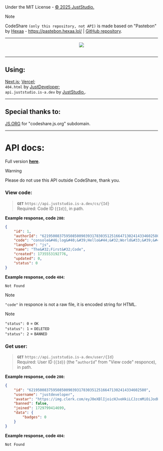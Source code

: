 Under the MIT License - <a href="https://github.com/JustStudio7/CodeShare/blob/main/LICENSE">© 2025 JustStudio.</a><br/>
> [!NOTE]
> CodeShare `(only this repository, not API)` is made based on "Pastebon" by [Hexaa](https://github.com/hexaaagon) - https://pastebon.hexaa.lol/ | [GitHub repository](https://github.com/hexaaagon/pastebon).<br/>

-------------

<a href="https://codeshare.js.org/">
        <div align="center">
                <picture>
                        <source media="(prefers-color-scheme: dark)" srcset="https://socialify.git.ci/JustStudio7/CodeShare/image?custom_description=https%3A%2F%2Fcodeshare.js.org%2F&description=1&font=Jost&forks=1&issues=1&language=1&logo=https%3A%2F%2Fimg.juststudio.is-a.dev%2Fcs%2Flogo.png&name=1&pattern=Transparent&stargazers=1&theme=Auto">
                        <img src="https://socialify.git.ci/JustStudio7/CodeShare/image?custom_description=https%3A%2F%2Fcodeshare.js.org%2F&description=1&font=Jost&forks=1&issues=1&language=1&logo=https%3A%2F%2Fimg.juststudio.is-a.dev%2Fcs%2Flogo.png&name=1&pattern=Transparent&stargazers=1&theme=Auto">
                </picture>
                <br/>
                <br/>
        </div>
</a>

-------------
## Using:
[Next.js](https://nextjs.org/); [Vercel](https://vercel.com/);<br/>
`404.html` by <a href="https://justdeveloper.is-a.dev/">JustDeveloper</a>;<br/>
`api.juststudio.is-a.dev` by <a href="https://juststudio.is-a.dev/" title="JustStudio. - a System Development Studio">JustStudio.</a>.

-------------
## Special thanks to:
<a href="https://js.org/" title="JS.ORG - the JavaScript organization">JS.ORG</a> for "codeshare.js.org" subdomain.

-------------
# API docs:
Full version <a href="https://codeshare.js.org/docs/api-route" title="Docs - API Routes | CodeShare">**here**</a>.

> [!WARNING]
> Please do not use this API outside CodeShare, thank you.

### View code:
> **`GET`** `https://api.juststudio.is-a.dev/cs/{Id}`<br/>
> Required: Code ID (`{Id}`), in path.<br/>

**Example response, code `200`:**
```json
{
    "id": 1,
    "authorId": "621950083759508500903931783035125166471302414334602580",
    "code": "console&#46;log&#40;&#39;Hello&#44;&#32;World&#33;&#39;&#41;",
    "langDone": "js",
    "name": "The&#32;First&#32;Code",
    "created": 1735553192776,
    "updated": 0,
    "status": 0
}
```
**Example response, code `404`:**
```
Not Found
```
> [!NOTE]
> `"code"` in responce is not a raw file, it is encoded string for HTML.

> [!NOTE]
> `"status": 0` = `OK`<br/>
> `"status": 1` = `DELETED`<br/>
> `"status": 2` = `BANNED`

### Get user:
> **`GET`** `https://api.juststudio.is-a.dev/user/{Id}`<br/>
> Required: User ID (`{Id}`) (the "`authorId`" from "View code" responce), in path.<br/>

**Example response, code `200`:**
```json
{
    "id": "621950083759508500903931783035125166471302414334602580",
    "username": "justdeveloper",
    "avatar": "https://img.clerk.com/eyJ0eXBlIjoicHJveHkiLCJzcmMiOiJodHRwczovL2ltYWdlcy5jbGVyay5kZXYvb2F1dGhfZGlzY29yZC9pbWdfMm50amxFZXZ3clhIdXAwUUVPeFlpU3QwWTdwIn0",
    "banned": false,
    "joined": 1729799414699,
    "data": {
        "badges": 0
    }
}
```
**Example response, code `404`:**
```
Not Found
```
